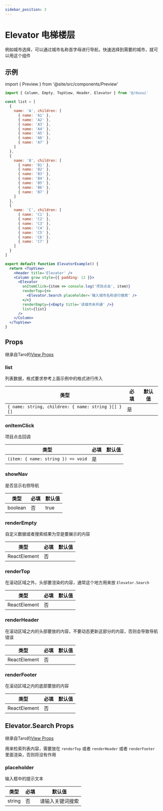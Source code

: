 ```yaml
---
sidebar_position: 3
---
```


# Elevator 电梯楼层

例如城市选择，可以通过城市名称首字母进行导航，快速选择到需要的城市，就可以用这个组件

## 示例

import { Preview } from '@site/src/components/Preview'

<Preview name='Elevator' />

```jsx
import { Column, Empty, TopView, Header, Elevator } from '@/duxui'

const list = [
  {
    name: 'A', children: [
      { name: 'A1' },
      { name: 'A2' },
      { name: 'A3' },
      { name: 'A4' },
      { name: 'A5' },
      { name: 'A6' },
      { name: 'A7' }
    ]
  },
  {
    name: 'B', children: [
      { name: 'B1' },
      { name: 'B2' },
      { name: 'B3' },
      { name: 'B4' },
      { name: 'B5' },
      { name: 'B6' },
      { name: 'B7' }
    ]
  },
  {
    name: 'C', children: [
      { name: 'C1' },
      { name: 'C2' },
      { name: 'C3' },
      { name: 'C4' },
      { name: 'C5' },
      { name: 'C6' },
      { name: 'C7' }
    ]
  }
]

export default function ElevatorExample() {
  return <TopView>
    <Header title='Elevator' />
    <Column grow style={{ padding: 12 }}>
      <Elevator
        onItemClick={item => console.log('项目点击', item)}
        renderTop={<>
          <Elevator.Search placeholder='输入城市名称进行搜索' />
        </>}
        renderEmpty={<Empty title='该城市未开通' />}
        list={list}
      />
    </Column>
  </TopView>
}
```

## Props

继承自Taro的[View Props](https://nervjs.github.io/taro-docs/docs/components/viewContainer/view#viewprops)

### list

列表数据，格式要求参考上面示例中的格式进行传入

| 类型 | 必填 | 默认值 |
| ---- | -------- | ------- |
| `{ name: string, children: { name: string }[] }[]` | 是 |  |

### onItemClick

项目点击回调

| 类型 | 必填 | 默认值 |
| ---- | -------- | ------- |
| `(item: { name: string }) => void` | 是 |  |

### showNav

是否显示右侧导航

| 类型 | 必填 | 默认值 |
| ---- | -------- | ------- |
| boolean | 否 | true |

### renderEmpty

自定义数据或者搜索结果为空是要展示的内容

| 类型 | 必填 | 默认值 |
| ---- | -------- | ------- |
| ReactElement | 否 |  |

### renderTop

在滚动区域之外，头部要渲染的内容，通常这个地方用来放 `Elevator.Search`

| 类型 | 必填 | 默认值 |
| ---- | -------- | ------- |
| ReactElement | 否 |  |

### renderHeader

在滚动区域之内的头部要放的内容，不要动态更新这部分的内容，否则会导致导航错误

| 类型 | 必填 | 默认值 |
| ---- | -------- | ------- |
| ReactElement | 否 |  |

### renderFooter

在滚动区域之内的底部要放的内容

| 类型 | 必填 | 默认值 |
| ---- | -------- | ------- |
| ReactElement | 否 |  |

## Elevator.Search Props

继承自Taro的[View Props](https://nervjs.github.io/taro-docs/docs/components/viewContainer/view#viewprops)

用来检索列表内容，需要放在 `renderTop` 或者 `renderHeader` 或者 `renderFooter` 里面渲染，否则将没有作用

### placeholder

输入框中的提示文本

| 类型 | 必填 | 默认值 |
| ---- | -------- | ------- |
| string | 否 | 请输入关键词搜索 |